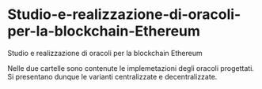 # Studio-e-realizzazione-di-oracoli-per-la-blockchain-Ethereum
Studio e realizzazione di oracoli per la blockchain Ethereum

Nelle due cartelle sono contenute le implemetazioni degli oracoli progettati. Si presentano dunque le varianti centralizzate e decentralizzate.
